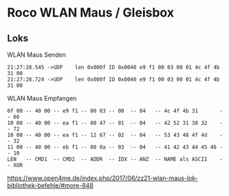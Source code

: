 Roco WLAN Maus / Gleisbox
=========================


Loks 
----

WLAN Maus Senden

```
21:27:28.545 ->UDP    len 0x000f ID 0x0040 e9 f1 00 03 00 01 4c 4f 4b 31 00   
21:27:28.724 ->UDP    len 0x000f ID 0x0040 e9 f1 00 03 00 01 4c 4f 4b 31 00
```

WLAN Maus Empfangen
```
0f 00 -- 40 00 -- e9 f1 -- 00 03 -- 00  -- 04   -- 4c 4f 4b 31       -- 66
10 00 -- 40 00 -- ea f1 -- 00 47 -- 01  -- 04   -- 42 52 31 38 32    -- 72
10 00 -- 40 00 -- ea f1 -- 12 67 -- 02  -- 04   -- 53 43 48 4f 4d    -- 32
11 00 -- 40 00 -- eb f1 -- 00 0a -- 03  -- 04   -- 41 42 43 44 45 46 -- 10
LEN   -- CMD1  -- CMD2  -- ADDR  -- IDX -- ANZ  -- NAME als ASCII    -- XOR
``` 

https://www.open4me.de/index.php/2017/06/zz21-wlan-maus-lok-bibliothek-befehle/#more-848

